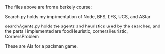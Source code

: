 The files above are from a berkely course:

Search.py holds my implimentation of Node, BFS, DFS, UCS, and AStar

searchAgents.py holds the agents and heuristics used by the searches, and the parts I implemented are foodHeuristic, cornersHeuristic, CornersProblem

These are AIs for a packman game.
